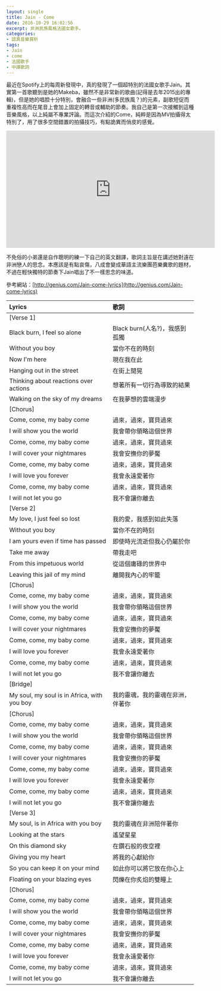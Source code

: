 ```yaml
---
layout: single
title: Jain - Come
date: 2016-10-29 16:02:56
excerpt: 非洲民族風格法國女歌手。
categories:
- 認真音樂賞析
tags:
- Jain
- come
- 法國歌手
- 中譯歌詞
---
```


最近在Spotify上的每周新發現中，真的發現了一個超特別的法國女歌手Jain。其實第一首歌聽到是她的Makeba，雖然不是非常新的歌曲(記得是去年2015出的專輯)，但是她的唱腔十分特別，會融合一些非洲(多民族風？)的元素，副歌短促而重複性高而在尾音上會加上固定的轉音或輔助的節奏。我自己是第一次接觸到這種音樂風格，以上純屬不專業評論。而這次介紹的Come，純粹是因為MV拍攝得太特別了，用了很多空間錯置的拍攝技巧，有點詭異而俏皮的感覺。

<p style="text-align: center;"><iframe allowfullscreen="" class="" frameborder="0" height="315" src="https://www.youtube.com/embed/KDXOzr0GoA4?wmode=transparent" width="560"></iframe></p>

不免俗的小弟還是自作聰明的練一下自己的英文翻譯，歌詞主旨是在講述她對遠在非洲戀人的思念。本應該是有點哀傷，八成會變成華語主流樂團芭樂糞歌的題材，不過在輕快獨特的節奏下Jain唱出了不一樣思念的味道。

參考網站：[http://genius.com/Jain-come-lyrics](http://genius.com/Jain-come-lyrics)

|Lyrics|歌詞|
|:-|:-|
|[Verse 1]||
|Black burn, I feel so alone|Black burn(人名?)，我感到孤獨|
|Without you boy|當你不在的時刻|
|Now I'm here|現在我在此|
|Hanging out in the street|在街上閒晃|
|Thinking about reactions over actions|想著所有一切行為導致的結果|
|Walking on the sky of my dreams|在我夢想的雲端漫步|
|[Chorus]||
|Come, come, my baby come|過來，過來，寶貝過來|
|I will show you the world|我會帶你領略這個世界|
|Come, come, my baby come|過來，過來，寶貝過來|
|I will cover your nightmares|我會安撫你的夢魘|
|Come, come, my baby come|過來，過來，寶貝過來|
|I will love you forever|我會永遠愛著你|
|Come, come, my baby come|過來，過來，寶貝過來|
|I will not let you go|我不會讓你離去|
|[Verse 2]||
|My love, I just feel so lost|我的愛，我感到如此失落|
|Without you boy|當你不在的時刻|
|I am yours even if time has passed|即使時光流逝但我心仍屬於你|
|Take me away|帶我走吧|
|From this impetuous world|從這個庸碌的世界中|
|Leaving this jail of my mind|離開我內心的牢籠|
|[Chorus]||
|Come, come, my baby come|過來，過來，寶貝過來|
|I will show you the world|我會帶你領略這個世界|
|Come, come, my baby come|過來，過來，寶貝過來|
|I will cover your nightmares|我會安撫你的夢魘|
|Come, come, my baby come|過來，過來，寶貝過來|
|I will love you forever|我會永遠愛著你|
|Come, come, my baby come|過來，過來，寶貝過來|
|I will not let you go|我不會讓你離去|
|[Bridge]||
|My soul, my soul is in Africa, with you boy|我的靈魂，我的靈魂在非洲，伴著你|
|[Chorus]||
|Come, come, my baby come|過來，過來，寶貝過來|
|I will show you the world|我會帶你領略這個世界|
|Come, come, my baby come|過來，過來，寶貝過來|
|I will cover your nightmares|我會安撫你的夢魘|
|Come, come, my baby come|過來，過來，寶貝過來|
|I will love you forever|我會永遠愛著你|
|Come, come, my baby come|過來，過來，寶貝過來|
|I will not let you go|我不會讓你離去|
|[Verse 3]||
|My soul, is in Africa with you boy|我的靈魂在非洲陪伴著你|
|Looking at the stars|遙望星星|
|On this diamond sky|在鑽石般的夜空裡|
|Giving you my heart|將我的心獻給你|
|So you can keep it on your mind|如此你可以將它放在你心上|
|Floating on your blazing eyes|閃爍在你炙焰的雙瞳上|
|[Chorus]||
|Come, come, my baby come|過來，過來，寶貝過來|
|I will show you the world|我會帶你領略這個世界|
|Come, come, my baby come|過來，過來，寶貝過來|
|I will cover your nightmares|我會安撫你的夢魘|
|Come, come, my baby come|過來，過來，寶貝過來|
|I will love you forever|我會永遠愛著你|
|Come, come, my baby come|過來，過來，寶貝過來|
|I will not let you go|我不會讓你離去|
